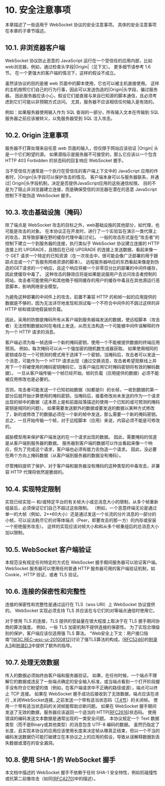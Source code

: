 # 10. 安全注意事项

本章描述了一些适用于 WebSocket 协议的安全注意事项。
具体的安全注意事项在本章的子章节描述。

## 10.1. 非浏览器客户端

WebSocket 协议防止恶意的 JavaScript 运行在一个受信任的应用内部，比如web浏览器，例如，通过检查头字段|Origin|（见下文）。
更多细节请参考 1.6 节。
在一个更强大的客户端的情况下，这样的假设不成立。

虽然该协议的目的是被 web 页面中的脚本使用，它也可以被主机直接使用。
这样的主机按照它们自己的行为行事，因此可以发送伪造的|Origin|头字段，骗过服务器。
因此服务器应该小心，假设它们是直接与来自已知源的脚本通信，且必须考虑到它们可能以非预期方式访问。
尤其，服务器不应该相信任何输入是有效的。

例如：如果服务器使用输入作为 SQL 查询的一部分，所有输入文本在传输到 SQL 服务器之前应该被转义，以免服务器受到 SQL 注入攻击。

## 10.2. Origin 注意事项

服务器不打算处理来自任意 web 页面的输入，但仅限于网站应该验证 |Origin| 头是一个它们盼望的源。
如果源指示是服务器不可接受的，那么它应该以一个包含 HTTP 403 Forbidden 的状态码的回复响应 WebSocket 握手。

当不受信任方通常是一个执行在受信任的客户端上下文中的 JavaScript 应用的作者时，|Origin|头字段可以保护攻击的情况。
客户端本身可以与服务器联系，并通过| Origin|头字段机制，决定是否提供JavaScript应用的这些通信权限。
目的不是为了阻止非浏览器建立连接，而是确保受信的浏览器在潜在的恶意 JavaScript 控制下不能伪造 WebSocket 握手。

## 10.3. 攻击基础设施（掩码）

除了端点是 WebSocket 攻击的目标之外，web基础设施的其他部分，如代理，也可能是攻击的对象。
在本协议正在开发时，进行了一个实验旨在演示一类代理上的攻击，其导致部署在野的缓存代理中毒[讨论]。
一般的攻击形式是在“攻击者”的控制下建立一个到服务器的连接，执行类似于 WebSocket 协议建立连接的 HTTP 连接上的 UPGRADE，且随后在已经 UPGRADE 的连接上发送数据，看起来像一个 GET 请求一个特定的已知资源（在一次攻击中，很可能会像广泛部署的用于跟踪点击或一个广告服务网络资源的脚本）。
远程服务器响应的东西看起来像是到伪造的GET请求的一个响应，且这个响应将被一个非零百分比的部署的中间件缓存，因此使缓存中毒了。
这种攻击的静效应将是如果能说服用户去访问攻击者控制的网站，攻击者可能使用户和其他晚于相同缓存的用户的缓存中毒且在其他源运行恶意脚本，影响网络安全模型。

为避免这种部署的中间件上的攻击，前置不兼容 HTTP 的和帧一起的应用提供的数据是不够的，因为无法详尽地发现和测试每一个不符合中间件的不跳过这样的非 HTTP 帧和错误地假装帧负载。

因此，采用的防御是掩码所有从客户端到服务器端发送的数据，使远程脚本（攻击者）无法控制数据如何在电线上发送，从而无法构造一个可能被中间件误解释的作为一个 HTTP 请求的消息。

客户端必须为每一帧选择一个新的掩码密钥，使用一个不能被提供数据的终端应用预测。
例如，每次掩码可以从一个强加密的随机数生成器获取。
如果使用相同的密钥或存在一个可预测的模式用于选择下一个密钥，当掩码后，攻击者可以发送一个消息，可能作为一个 HTTP 请求出现（通过交换消息，攻击者希望观察线上并用下一个将被使用的掩码密钥掩码它，当客户端应用它时掩码密钥将有效的解码数据）。
一旦从客户端传输一个帧已经开始，帧的负载（应用提供的数据）必须不能被应用修改也是必要的。

否则，攻击者可能发送一个已知初始数据（如都是0）的长帧，一收到数据的第一部分后就开始计算使用的掩码密钥，当掩码后，接着修改尚未发送的作为一个请求出现的帧中的数据（这本质上是和前面段落描述的使用一个已知的或可预测的掩码密钥是相同的问题）。
如果需要发送额外的数据或要发送的数据以某种方式修改了，新的或修改了的数据必须在一个新的帧中发送，那么需要一个新的掩码密钥。
总之，一旦开始传输一个帧，对于远程脚本（应用）来说，内容必须不能是可修改的。

威胁模型用来保护客户端发送的在一个请求出现的数据。
因此，需要掩码的信道是从客户端到服务器的数据。
服务器到客户端的数据可以作出看起来像一个响应，但为了完成这个请求，客户端也必须有能力去伪造一个请求。
因此，没必要在两个方向上掩码数据（从客户端到服务器的数据没有掩码）。

尽管掩码提供了保护，对于客户端和服务器没有掩码的这种类型的中毒攻击，非兼容 HTTP 代理将依然是脆弱的。

## 10.4. 实现特定限制

实现已经实现— 和/或特定平台的有关帧大小或总消息大小的限制，从多个帧重新组装后，必须保证它们自己不超过这些限制。
（例如，一个恶意终端无论是通过单一的大帧（例如，2**60大小）还是通过发送一个长流的分片消息的一部分的小帧，可以设法耗尽它的对等体端点（Peer，即要攻击的那一方）的内存或安装一个拒绝服务攻击）。
这样的实现应该对帧大小和和从多个帧重组后的总消息大小加以限制。

## 10.5. WebSocket 客户端验证

本规范没有规定任何特定的方式在 WebSocket 握手期间服务器可以验证客户端。
WebSocket 服务器可以使用任何普通 HTTP 服务器可用的客户端验证机制，如Cookie，HTTP 验证，或者 TLS 验证。

## 10.6. 连接的保密性和完整性

连接的保密性和完整性是通过运行在 TLS（wss URI）上 WebSocket 协议提供的。
WebSocket 实现必须支持 TLS 并应该在与它们的对等端点通信时使用它。

对于使用 TLS 的连接，TLS 提供的受益量在很大程度上取决于在 TLS 握手期间协商的算法强度。
例如，一些 TLS 加密机制不提供连接的保密性。
为了实现合理级别的保护，客户端应该仅适用强 TLS 算法。
“Web安全上下文：用户接口指南”[[W3C.REC-wsc-ui-20100812](http://tools.ietf.org/html/rfc6455#ref-W3C.REC-wsc-ui-20100812)]讨论了强TLS算法的构成。[[RFC5246](http://www.faqs.org/rfcs/rfc5246.html)]的[附录A.5](http://tools.ietf.org/html/rfc6455#appendix-A.5)和[附录D.3](http://tools.ietf.org/html/rfc6455#appendix-D.3)中提供了额外的指导。

## 10.7. 处理无效数据

传入的数据必须始终由客户端和服务器验证。
如果，在任何时候，一个端点不理解它的数据或违反了一些端点确定的安全输入标准，或当端点看到一个打开阶段握手没有符合它盼望的值（例如，在客户端请求中不正确的路径或源），端点可以终止 TCP 连接。
如果在 WebSocket 握手成功后接收到了无效数据，端点应该在进行 \_关闭WebSocket连接\_ 之前发送一个带有适当状态码（[7.4节](http://tools.ietf.org/html/rfc6455#section-7.4)）的关闭帧。
使用一个带有适当状态码的关闭帧能帮助诊断问题。
如果在 WebSocket 握手期间发送了无效的数据，服务器应该返回一个适当的 HTTP[[RFC2616](http://tools.ietf.org/html/rfc2616)]状态码。
使用错误的编码发送文本数据是通常出现的一类安全问题。
本协议规定一个 Text 数据类型（而不是Binary或其他类型）的消息包含 UTF-8 编码的数据。
虽然仍指定了长度，且实现本协议的应用应该使用长度来决定帧从哪真正结束，但以一个不当的编码发送数据仍可能打破建立在本协议之上的应用的假设，导致从误解释数据到丢失数据或潜在的安全漏洞。

## 10.8. 使用 SHA-1 的 WebSocket 握手

本文档中描述的 WebSocket 握手不依赖于任何 SHA-1 安全特性，例如抗碰撞性或抗第二前像攻击（如同[[RFC4270](http://tools.ietf.org/html/rfc4270)]中的描述）。
